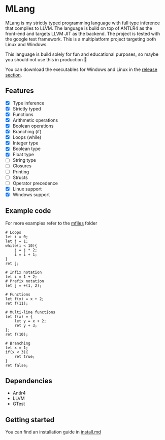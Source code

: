 # MLang

MLang is my strictly typed programming language with full type inference that compiles to LLVM. The language is build on top of ANTLR4 as the front-end and targets LLVM JIT as the backend. The project is tested with the google test framework. This is a multiplatform project targeting both Linux and Windows.

This language is build solely for fun and educational purposes, so maybe you should not use this in production 🐴

You can download the executables for Windows and Linux in the [release section](https://github.com/MoritzGoeckel/MLang/releases/).

## Features

- [x] Type inference
- [x] Strictly typed
- [x] Functions
- [x] Arithmetic operations
- [x] Boolean operations
- [x] Branching (if)
- [x] Loops (while)
- [x] Integer type
- [x] Boolean type
- [x] Float type
- [ ] String type
- [ ] Closures
- [ ] Printing
- [ ] Structs
- [ ] Operator precedence
- [x] Linux support
- [x] Windows support

## Example code

For more examples refer to the [mfiles](/mfiles/) folder

```
# Loops
let i = 0;
let j = 1;
while(i < 10){
    j = j * 2;
    i = i + 1;
}
ret j;
```

```
# Infix notation
let i = 1 + 2;
# Prefix notation
let j = +(1, 2);
```

```
# Functions
let f(x) = x + 2;
ret f(11);
```

```
# Multi-line functions
let f(x) = {
    let y = x + 2;
    ret y + 3;
};
ret f(10);
```

```
# Branching
let x = 1;
if(x < 3){
    ret true;
}
ret false;
```

## Dependencies

- Antlr4
- LLVM
- GTest

## Getting started

You can find an installation guide in [install.md](/install.md)
